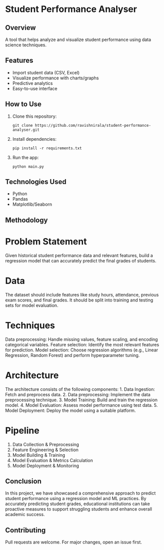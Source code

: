 # Student Performance Analyser

## Overview
A tool that helps analyze and visualize student performance using data science techniques.

## Features
- Import student data (CSV, Excel)
- Visualize performance with charts/graphs
- Predictive analytics
- Easy-to-use interface

## How to Use
1. Clone this repository:
   ```
   git clone https://github.com/ravishnirala/student-performance-analyser.git
   ```
2. Install dependencies:
   ```
   pip install -r requirements.txt
   ```
3. Run the app:
   ```
   python main.py
   ```

## Technologies Used
- Python
- Pandas
- Matplotlib/Seaborn
## Methodology
# Problem Statement
   Given historical student performance data and relevant features, build a regression model that can accurately predict the final grades of students.
# Data
   The dataset should include features like study hours, attendance, previous exam scores, and final grades. It should be split into training and testing sets for model evaluation.
# Techniques
   Data preprocessing: Handle missing values, feature scaling, and encoding categorical variables.
   Feature selection: Identify the most relevant features for prediction.
   Model selection: Choose regression algorithms (e.g., Linear Regression, Random Forest) and perform hyperparameter tuning.
# Architecture
   The architecture consists of the following components:
     1. Data Ingestion: Fetch and preprocess data.
     2. Data preprocessing: Implement the data preprocessing technique.
     3. Model Training: Build and train the regression model.
     4. Model Evaluation: Assess model performance using test data.
     5. Model Deployment: Deploy the model using a suitable platform.
# Pipeline
  1. Data Collection & Preprocessing
  2. Feature Engineering & Selection
  3. Model Building & Training
  4. Model Evaluation & Metrics Calculation
  5. Model Deployment & Monitoring

## Conclusion
   In this project, we have showcased a comprehensive approach to predict student performance using a regression model and ML practices. By accurately predicting student grades, educational institutions can take proactive measures to support struggling students and enhance overall academic success.
   
## Contributing
Pull requests are welcome. For major changes, open an issue first.
